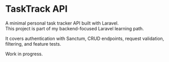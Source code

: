 # TaskTrack API

A minimal personal task tracker API built with Laravel.  
This project is part of my backend-focused Laravel learning path.

It covers authentication with Sanctum, CRUD endpoints, request validation, filtering, and feature tests.

Work in progress.
